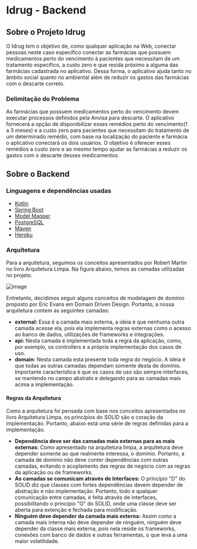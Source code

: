 # Idrug - Backend



## Sobre o Projeto Idrug

O Idrug tem o objetivo de, como qualquer aplicação na Web, conectar pessoas neste caso específico conectar as farmácias que possuem medicamentos perto do vencimento à pacientes que necessitam de um tratamento específico, a custo zero e que resida próximo a alguma das farmácias cadastrada no aplicativo. Dessa forma, o aplicativo ajuda tanto no âmbito social quanto no ambiental além de reduzir os gastos das farmácias com o descarte correto.


### Delimitação do Problema
As farmácias que possuem medicamentos perto do vencimento devem executar processos definidos pela Anvisa para descarte. O aplicativo fornecerá a opção de disponibilizar esses remédios perto do vencimento(1 a 3 meses) e a custo zero  para pacientes que necessitam do tratamento de um determinado remédio, com base na localização do paciente e farmácia o aplicativo conectará os dois usuários. O objetivo é oferecer esses remédios a custo zero e ao mesmo tempo ajudar as farmácias a reduzir os gastos com o descarte desses medicamentos.

## Sobre o Backend

### Linguagens e dependências usadas

- [Kotlin](https://kotlinlang.org/docs/home.html)
- [Spring Boot](https://docs.spring.io/spring-boot/docs/current/reference/html/)
- [Model Mapper](http://modelmapper.org/getting-started/)
- [PostgreSQL](https://www.postgresql.org/)
- [Maven](https://maven.apache.org/)
- [Heroku](https://www.heroku.com/about)

### Arquitetura

Para a arquitetura, seguimos os conceitos apresentados por Robert Martin no livro Arquitetura Limpa. Na figura abaixo, temos as camadas utilizadas no projeto.

![image](https://user-images.githubusercontent.com/42274127/125374629-ca464a80-e35d-11eb-842d-b292bc12181c.png)

Entretanto, decidimos seguir alguns conceitos de modelagem de domínio proposto por Eric Evans em Domain Driven Design. Portanto, a nossa arquitetura contem as seguintes camadas:

- **external:** Essa é a camada mais externa, a ideia é que nenhuma outra camada acesse ela, pois ela implementa regras externas como o acesso ao banco de dados, utilizações de frameworks e integrações.
- **api:** Nesta camada é implementada toda a regra da aplicação, como, por exemplo, os controllers e a própria implementação dos casos de uso.
- **domain:** Nesta camada esta presente toda regra do negócio. A ideia é que todas as outras camadas dependam somente desta de domínio. Importante característica é que os casos de uso são sempre interfaces, se mantendo no campo abstrato e delegando para as camadas mais acima a implementação. 

#### Regras da Arquitetura
Como a arquitetura foi pensada com base nos conceitos apresentados no livro Arquitetura Limpa, os princípios do SOLID são o coração da implementação. Portanto, abaixo está uma série de regras definidas para a implementação.
- **Dependência deve ser das camadas mais externas para as mais externas:** Como apresentado na arquitetura limpa, a arquitetura deve depender somente ao que realmente interessa, o domínio. Portanto, a camada de domínio não deve conter dependências com outras camadas, evitando o acoplamento das regras de negócio com as regras da aplicação ou de frameworks.
- **As camadas se comunicam através de Interfaces:** O princípio "D" do SOLID diz que classes com fortes dependências devem depender de abstração e não implementação. Portanto, todo e qualquer comunicação entre camadas, é feita através de interfaces, possibilitando o princípio "O" do SOLID, onde uma classe deve ser aberta para extenção e fechada para modificação.
- **Ninguém deve depender da camada mais externa:** Assim como a camada mais interna não deve depender de ninguém, ninguém deve depender da classe mais externa, pois nela reside os frameworks, conexões com banco de dados e outras ferramentas, o que leva a uma maior volatilidade. 
